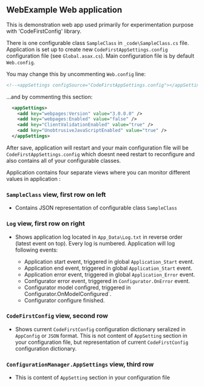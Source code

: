 ## WebExample Web application

This is demonstration web app used primarily for experimentation purpose with 'CodeFirstConfig' library.

There is one configurable class `SampleClass` in `_code\SampleClass.cs` file. 
Application is set up to create new `CodeFirstAppSettings.config` configuration file (see `Global.asax.cs`).
Main configuration file is by default `Web.config`.

You may change this by uncommenting `Web.config` line:
```xml
<!--<appSettings configSource="CodeFirstAppSettings.config"></appSettings>-->
```
...and by commenting this section:
```xml
  <appSettings>
    <add key="webpages:Version" value="3.0.0.0" />
    <add key="webpages:Enabled" value="false" />
    <add key="ClientValidationEnabled" value="true" />
    <add key="UnobtrusiveJavaScriptEnabled" value="true" />
  </appSettings>
```

After save, application will restart and your main configuration file will be `CodeFirstAppSettings.config` 
which doesnt need restart to reconfigure and also contains all of your configurable classes.

Application contains four separate views where you can monitor different values in application :

### `SampleClass` view, first row on left

- Contains JSON representation of configurable class `SampleClass`

### `Log` view, first row on right

- Shows application log located in `App_Data\Log.txt` in reverse order (latest event on top). Every log is numbered.
Application will log following events:
    
    * Application start event, triggered in global `Application_Start` event.
    * Application end event, triggered in global `Application_Start` event.
    * Application error event, triggered in global `Application_Error` event.
    * Configurator error event, triggered in `Configurator.OnError` event.
    * Configurator model configred, triggered in Configurator.OnModelConfigured`.
    * Configurator configure finished.
    


### `CodeFirstConfig` view, second row

- Shows current `CodeFirstConfig` configuration dictionary seralized in `AppConfig` or `JSON` format. 
This is not content of `AppSetting` section in your configuration file, but representation of current `CodeFirstConfig` configuration dictionary.

### `ConfigurationManager.AppSettings` view, third row

- This is content of `AppSetting` section in your configuration file


